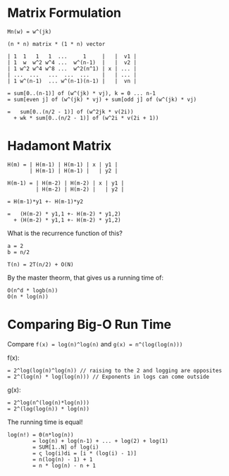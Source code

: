 # Matrix Formulation

    Mn(w) = w^(jk)

    (n * n) matrix * (1 * n) vector

    | 1  1   1   1  ...     1     |   |  v1 |
    | 1  w  w^2 w^4 ...  w^(n-1)  |   |  v2 |
    | 1 w^2 w^4 w^8 ...  w^2(n^1) | x | ... |
    | ...  ...   ...  ...  ...    |   | ... |
    | 1 w^(n-1)  ... w^(n-1)(n-1) |   |  vn |

    = sum[0..(n-1)] of (w^(jk) * vj), k = 0 ... n-1
    = sum[even j] of (w^(jk) * vj) + sum[odd j] of (w^(jk) * vj)

    =   sum[0..(n/2 - 1)] of (w^2jk * v(2i))
      + wk * sum[0..(n/2 - 1)] of (w^2i * v(2i + 1))

# Hadamont Matrix

    H(m) = | H(m-1) | H(m-1) | x | y1 |
           | H(m-1) | H(m-1) |   | y2 |

    H(m-1) = | H(m-2) | H(m-2) | x | y1 |
             | H(m-2) | H(m-2) |   | y2 |

    = H(m-1)*y1 +- H(m-1)*y2

    =   (H(m-2) * y1,1 +- H(m-2) * y1,2)
      + (H(m-2) * y1,1 +- H(m-2) * y1,2)

What is the recurrence function of this?

    a = 2
    b = n/2

    T(n) = 2T(n/2) + O(N)

By the master theorm, that gives us a running time of:

    O(n^d * logb(n))
    O(n * log(n))

# Comparing Big-O Run Time

Compare `f(x) = log(n)^log(n)` and `g(x) = n^(log(log(n)))`

f(x):

    = 2^log(log(n)^log(n)) // raising to the 2 and logging are opposites
    = 2^(log(n) * log(log(n))) // Exponents in logs can come outside

g(x):

    = 2^log(n^(log(n)*log(n)))
    = 2^(log(log(n)) * log(n))

The running time is equal!


    log(n!) = Θ(n*log(n))
            = log(n) + log(n-1) + ... + log(2) + log(1)
            = SUM[1..N] of log(i)
            = ς log(i)di = [i * (log(i) - 1)]
            = n(log(n) - 1) + 1
            = n * log(n) - n + 1

